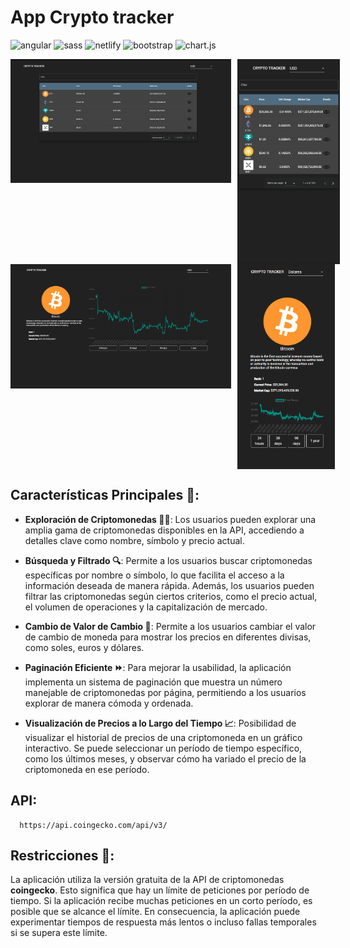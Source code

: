 # **App Crypto tracker**

![angular](https://img.shields.io/badge/Angular-DD0031?style=for-the-badge&logo=angular&logoColor=white)
![sass](https://img.shields.io/badge/Sass-CC6699?style=for-the-badge&logo=sass&logoColor=white)
![netlify](https://img.shields.io/badge/Netlify-00C7B7?style=for-the-badge&logo=netlify&logoColor=white)
![bootstrap](https://img.shields.io/badge/Bootstrap-563D7C?style=for-the-badge&logo=bootstrap&logoColor=white)
![chart.js](https://img.shields.io/badge/Chart%20js-FF6384?style=for-the-badge&logo=chartdotjs&logoColor=white)


<div style="display: flex; align-items: start; gap:10px">
<img src="./src/assets/readme/web-home-desktop.png" alt="Página de incio de sesión en " width="70%" height="auto"> 
<img src="./src/assets/readme/home-desktop.png" alt="Página de incio de sesión mobile" width="auto" height="328px">
</div>

<div style="display: flex; align-items: start; gap:10px">
<img src="./src/assets/readme/web-desktop.png" alt="Página de incio de sesión en " width="70%" height="auto"> 
<img src="./src/assets/readme/web-mobile.png" alt="Página de incio de sesión mobile" width="auto" height="328px">
</div>

## Características Principales 🌟:

- **Exploración de Criptomonedas 🕵️‍♂️**: Los usuarios pueden explorar una amplia gama de criptomonedas disponibles en la API, accediendo a detalles clave como nombre, símbolo y precio actual.

- **Búsqueda y Filtrado 🔍**: Permite a los usuarios buscar criptomonedas específicas por nombre o símbolo, lo que facilita el acceso a la información deseada de manera rápida. Además, los usuarios pueden filtrar las criptomonedas según ciertos criterios, como el precio actual, el volumen de operaciones y la capitalización de mercado.

- **Cambio de Valor de Cambio 💱**: Permite a los usuarios cambiar el valor de cambio de moneda para mostrar los precios en diferentes divisas, como soles, euros y dólares. 

- **Paginación Eficiente ⏩**: Para mejorar la usabilidad, la aplicación implementa un sistema de paginación que muestra un número manejable de criptomonedas por página, permitiendo a los usuarios explorar de manera cómoda y ordenada.

- **Visualización de Precios a lo Largo del Tiempo 📈**: Posibilidad de visualizar el historial de precios de una criptomoneda en un gráfico interactivo. Se puede seleccionar un período de tiempo específico, como los últimos meses, y observar cómo ha variado el precio de la criptomoneda en ese período.

## API:

      https://api.coingecko.com/api/v3/

## Restricciones 🛑:

La aplicación utiliza la versión gratuita de la API de criptomonedas **coingecko**. Esto significa que hay un límite de peticiones por período de tiempo. Si la aplicación recibe muchas peticiones en un corto período, es posible que se alcance el límite. En consecuencia, la aplicación puede experimentar tiempos de respuesta más lentos o incluso fallas temporales si se supera este límite.
